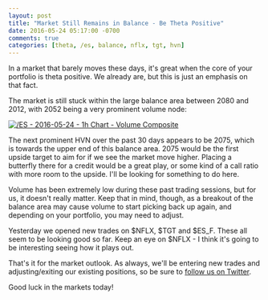 ```yaml
---
layout: post
title: "Market Still Remains in Balance - Be Theta Positive"
date: 2016-05-24 05:17:00 -0700
comments: true
categories: [theta, /es, balance, nflx, tgt, hvn]
---
```


In a market that barely moves these days, it's great when the core of your portfolio is theta positive. We already are, but this is just an emphasis on that fact.

The market is still stuck within the large balance area between 2080 and 2012, with 2052 being a very prominent volume node:

[![/ES - 2016-05-24 - 1h Chart - Volume Composite](/images/blog/05242016/es.png)](/images/blog/05242016/es.png)

The next prominent HVN over the past 30 days appears to be 2075, which is towards the upper end of this balance area. 2075 would be the first upside target to aim for if we see the market move higher. Placing a butterfly there for a credit would be a great play, or some kind of a call ratio with more room to the upside. I'll be looking for something to do here.

Volume has been extremely low during these past trading sessions, but for us, it doesn't really matter. Keep that in mind, though, as a breakout of the balance area may cause volume to start picking back up again, and depending on your portfolio, you may need to adjust.

Yesterday we opened new trades on $NFLX, $TGT and $ES_F. These all seem to be looking good so far. Keep an eye on $NFLX - I think it's going to be interesting seeing how it plays out.

That's it for the market outlook. As always, we'll be entering new trades and adjusting/exiting our existing positions, so be sure to [follow us on Twitter](https://twitter.com/theta_positive "Follow @thetatrades on Twitter").

Good luck in the markets today!
